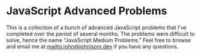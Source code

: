 # JavaScript Advanced Problems #

This is a collection of a bunch of advanced JavaScript problems that I’ve
completed over the period of several months. The problems were difficult to
solve, hence the name “JavaScript Medium Problems.” Feel free to browse and
email me at <mailto:john@johnisom.dev> if you have any questions.
